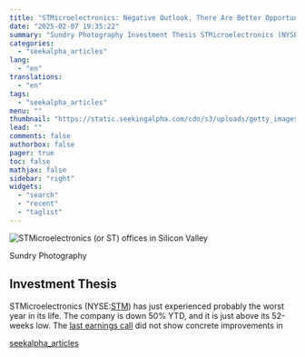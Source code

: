 ```yaml
---
title: "STMicroelectronics: Negative Outlook, There Are Better Opportunities On The Market"
date: "2025-02-07 19:35:22"
summary: "Sundry Photography Investment Thesis STMicroelectronics (NYSE:STM) has just experienced probably the worst year in its life. The company is down 50% YTD, and it is just above its 52-weeks low. The last earnings call did not show concrete improvements in"
categories:
  - "seekalpha_articles"
lang:
  - "en"
translations:
  - "en"
tags:
  - "seekalpha_articles"
menu: ""
thumbnail: "https://static.seekingalpha.com/cdn/s3/uploads/getty_images/1200829625/image_1200829625.jpg"
lead: ""
comments: false
authorbox: false
pager: true
toc: false
mathjax: false
sidebar: "right"
widgets:
  - "search"
  - "recent"
  - "taglist"
---
```


![STMicroelectronics (or ST) offices in Silicon Valley](https://static.seekingalpha.com/cdn/s3/uploads/getty_images/1200829625/image_1200829625.jpg?io=getty-c-w750) 



Sundry Photography



Investment Thesis
-----------------

STMicroelectronics (NYSE:[STM](https://seekingalpha.com/symbol/STM "STMicroelectronics N.V.")) has just experienced probably the worst year in its life. The company is down 50% YTD, and it is just above its 52-weeks low. The [last earnings call](https://seekingalpha.com/article/4753336-stmicroelectronics-n-v-stm-q4-2024-earnings-call-transcript "https://seekingalpha.com/article/4753336-stmicroelectronics-n-v-stm-q4-2024-earnings-call-transcript") did not show concrete improvements in

[seekalpha_articles](https://seekingalpha.com/article/4756107-stmicroelectronics-negative-outlook-better-opportunities-on-market)
